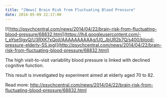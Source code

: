 ```yaml
---
title: "[News] Brain Risk from Fluctuating Blood Pressure"
date: 2014-05-09 22:17:00
---
```


[![http://psychcentral.com/news/2014/04/22/brain-risk-from-fluctuating-blood-pressure/68832.html](https://lh4.googleusercontent.com/-t_pYse5lgyQ/U3RXK7xQpjI/AAAAAAAAAAg/U0_JbUR2b7Q/s400/blood-pressure-elderly-SS.jpg)](http://psychcentral.com/news/2014/04/22/brain-risk-from-fluctuating-blood-pressure/68832.html)

The high visit-to-visit variability blood pressure is linked with declined cognitive function. 

This result is investigated by experiment aimed at elderly aged 70 to 82.

Read more: <http://psychcentral.com/news/2014/04/22/brain-risk-from-fluctuating-blood-pressure/68832.html>

